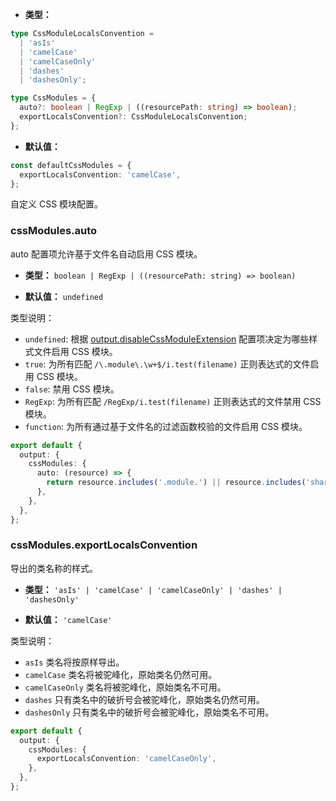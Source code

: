 - **类型：**

```ts
type CssModuleLocalsConvention =
  | 'asIs'
  | 'camelCase'
  | 'camelCaseOnly'
  | 'dashes'
  | 'dashesOnly';

type CssModules = {
  auto?: boolean | RegExp | ((resourcePath: string) => boolean);
  exportLocalsConvention?: CssModuleLocalsConvention;
};
```

- **默认值：**

```ts
const defaultCssModules = {
  exportLocalsConvention: 'camelCase',
};
```

自定义 CSS 模块配置。

### cssModules.auto

auto 配置项允许基于文件名自动启用 CSS 模块。

- **类型：** `boolean | RegExp | ((resourcePath: string) => boolean)`

- **默认值：** `undefined`

类型说明：

- `undefined`: 根据 [output.disableCssModuleExtension](https://rsbuild.dev/zh/api/config-output.html#outputdisablecssmoduleextension) 配置项决定为哪些样式文件启用 CSS 模块。
- `true`: 为所有匹配 `/\.module\.\w+$/i.test(filename)` 正则表达式的文件启用 CSS 模块。
- `false`: 禁用 CSS 模块。
- `RegExp`: 为所有匹配 `/RegExp/i.test(filename)` 正则表达式的文件禁用 CSS 模块。
- `function`: 为所有通过基于文件名的过滤函数校验的文件启用 CSS 模块。

```ts
export default {
  output: {
    cssModules: {
      auto: (resource) => {
        return resource.includes('.module.') || resource.includes('shared/');
      },
    },
  },
};
```

### cssModules.exportLocalsConvention

导出的类名称的样式。

- **类型：** `'asIs' | 'camelCase' | 'camelCaseOnly' | 'dashes' | 'dashesOnly'`

- **默认值：** `'camelCase'`

类型说明：

- `asIs` 类名将按原样导出。
- `camelCase` 类名将被驼峰化，原始类名仍然可用。
- `camelCaseOnly` 类名将被驼峰化，原始类名不可用。
- `dashes` 只有类名中的破折号会被驼峰化，原始类名仍然可用。
- `dashesOnly` 只有类名中的破折号会被驼峰化，原始类名不可用。

```ts
export default {
  output: {
    cssModules: {
      exportLocalsConvention: 'camelCaseOnly',
    },
  },
};
```

